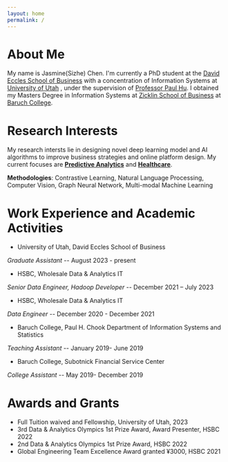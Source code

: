 ```yaml
---
layout: home
permalink: /
---
```

# About Me

My name is Jasmine(Sizhe) Chen. I'm currently a PhD student at the <ins>David Eccles School of Business</ins> with a concentration of Information Systems at <ins>University of Utah</ins> , under the supervision of [Professor Paul Hu](https://eccles.utah.edu/team/paul-hu/). I obtained my Masters Degree in Information Systems at <ins>Zicklin School of Business</ins> at <ins>Baruch College</ins>.


# Research Interests
My research intersts lie in designing novel deep learning model and AI algorithms to improve business strategies and online platform design. My current focuses are  <ins>**Predictive Analytics**</ins> and <ins>**Healthcare**</ins>.

**Methodologies**: Contrastive Learning, Natural Language Processing, Computer Vision, Graph Neural Network, Multi-modal Machine Learning


# Work Experience and Academic Activities
* University of Utah, David Eccles School of Business

*Graduate Assistant* -- August 2023 - present


* HSBC, Wholesale Data & Analytics IT

*Senior Data Engineer, Hadoop Developer*  --   December 2021 – July 2023

* HSBC, Wholesale Data & Analytics IT

*Data Engineer*      --       December 2020 - December 2021

* Baruch College, Paul H. Chook Department of Information Systems and Statistics

*Teaching Assistant*  --  January 2019- June 2019

* Baruch College, Subotnick Financial Service Center                              

*College Assistant*  --  May 2019- December 2019


# Awards and Grants
* Full Tuition waived and Fellowship, University of Utah, 2023
* 3rd Data & Analytics Olympics 1st Prize Award, Award Presenter, HSBC					2022
* 2nd Data & Analytics Olympics 1st Prize Award, HSBC							2022
* Global Engineering Team Excellence Award granted ¥3000, HSBC					2021
